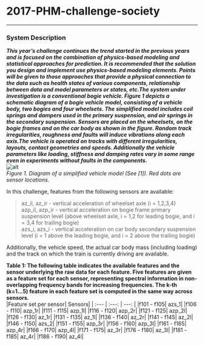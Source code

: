 # 2017-PHM-challenge-society  
***  
### System Description  
***This year’s challenge continues the trend started in the previous years and is focused on the combination of physics-based modeling and statistical approaches for prediction. It is recommended that the solution you design and implement use physics-based modeling elements. Points will be given to those approaches that provide a physical connection to the data such as health states of various components, relationship between data and model parameters or states, etc.The system under investigation is a conventional bogie vehicle. Figure 1 depicts a schematic diagram of a bogie vehicle model, consisting of a vehicle body, two bogies and four wheelsets. The simplified model includes coil springs and dampers used in the primary suspension, and air springs in the secondary suspension. Sensors are placed on the wheelsets, on the bogie frames and on the car body as shown in the figure. Random track irregularities, roughness and faults will induce vibrations along each axis.The vehicle is operated on tracks with different irregularities, layouts, contact geometries and speeds. Additionally the vehicle parameters like loading, stiffness and damping rates vary in some range even in experiments without faults in the components.***  
![alt](https://www.phmsociety.org/sites/phmsociety.org/files/PHM17DCFig1.png)  
*Figure 1. Diagram of a simplified vehicle model (See [1]). Red dots are sensor locations.*  
  
In this challenge, features from the following sensors are available:  
>az_il, az_ir - vertical acceleration of wheelset axle (i = 1,2,3,4)  
>azp_il, azp_ir - vertical acceleration on bogie frame primary suspension level (above wheelset axle, i = 1,2 for leading bogie, and i = 3,4 for trailing bogie)  
>azs_i, azs_i - vertical acceleration on car body secondary suspension level (i = 1 above the leading bogie, and i = 2 above the trailing bogie)  

Additionally, the vehicle speed, the actual car body mass (including loading) and the track on which the train is currently driving are available.  
  
**Table 1: The following table indicates the available features and the sensor underlying the raw data for each feature. Five features are given as a feature set for each sensor, representing spectral information in non-overlapping frequency bands for increasing frequencies. The k-th (k=1...5) feature in each feature set is computed in the same way across sensors.**  
|Feature set per sensor|	Sensors|
| :---              | :---:             |       ---: |
|f101 - f105|	azs_1|
|f106 - f110|	azp_1r|
|f111 - f115|	azp_1l|
|f116 - f120|	azp_2r|
|f121 - f125|	azp_2l|
|f126 - f130|	az_1r|
|f131 - f135|	az_1l|
|f136 - f140|	az_2r|
|f141 - f145|	az_2l|
|f146 - f150|	azs_2|
|f151 - f155|	azp_3r|
|f156 - f160|	azp_3l|
|f161 - f165|	azp_4r|
|f166 - f170|	azp_4l|
|f171 - f175|	az_3r|
|f176 - f180|	az_3l|
|f181 - f185|	az_4r|
|f186 - f190|	az_4l|
